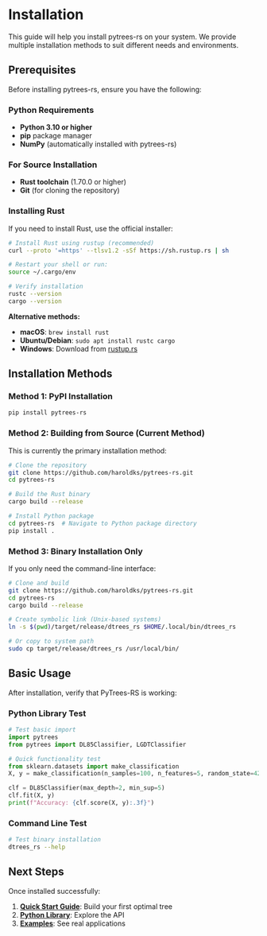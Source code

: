 # Installation

This guide will help you install pytrees-rs on your system. We provide multiple installation methods to suit different needs and environments.

## Prerequisites

Before installing pytrees-rs, ensure you have the following:

### Python Requirements
- **Python 3.10 or higher**
- **pip** package manager
- **NumPy** (automatically installed with pytrees-rs)

### For Source Installation
- **Rust toolchain** (1.70.0 or higher)
- **Git** (for cloning the repository)

### Installing Rust

If you need to install Rust, use the official installer:

```bash
# Install Rust using rustup (recommended)
curl --proto '=https' --tlsv1.2 -sSf https://sh.rustup.rs | sh

# Restart your shell or run:
source ~/.cargo/env

# Verify installation
rustc --version
cargo --version
```

**Alternative methods:**
- **macOS**: `brew install rust`
- **Ubuntu/Debian**: `sudo apt install rustc cargo`
- **Windows**: Download from [rustup.rs](https://rustup.rs/)

## Installation Methods

### Method 1: PyPI Installation

```bash
pip install pytrees-rs
```

### Method 2: Building from Source (Current Method)

This is currently the primary installation method:

```bash
# Clone the repository
git clone https://github.com/haroldks/pytrees-rs.git
cd pytrees-rs

# Build the Rust binary
cargo build --release

# Install Python package
cd pytrees-rs  # Navigate to Python package directory
pip install .
```

### Method 3: Binary Installation Only

If you only need the command-line interface:

```bash
# Clone and build
git clone https://github.com/haroldks/pytrees-rs.git
cd pytrees-rs
cargo build --release

# Create symbolic link (Unix-based systems)
ln -s $(pwd)/target/release/dtrees_rs $HOME/.local/bin/dtrees_rs

# Or copy to system path
sudo cp target/release/dtrees_rs /usr/local/bin/
```

## Basic Usage

After installation, verify that PyTrees-RS is working:

### Python Library Test

```python
# Test basic import
import pytrees
from pytrees import DL85Classifier, LGDTClassifier

# Quick functionality test
from sklearn.datasets import make_classification
X, y = make_classification(n_samples=100, n_features=5, random_state=42)

clf = DL85Classifier(max_depth=2, min_sup=5)
clf.fit(X, y)
print(f"Accuracy: {clf.score(X, y):.3f}")
```

### Command Line Test

```bash
# Test binary installation
dtrees_rs --help
```

## Next Steps

Once installed successfully:

1. **[Quick Start Guide](./quickstart.md)**: Build your first optimal tree
2. **[Python Library](./python/README.md)**: Explore the API
3. **[Examples](./examples/classification.md)**: See real applications


